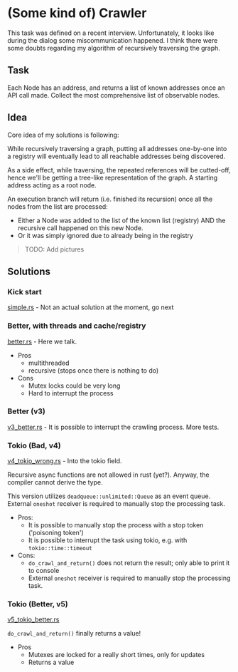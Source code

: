 # (Some kind of) Crawler

This task was defined on a recent interview. Unfortunately, it looks like during the dialog some miscommunication happened.
I think there were some doubts regarding my algorithm of recursively traversing the graph.

## Task

Each Node has an address, and returns a list of known addresses once an API call made.
Collect the most comprehensive list of observable nodes.

## Idea

Core idea of my solutions is following:

While recursively traversing a graph, putting all addresses one-by-one into a registry will eventually lead to all reachable addresses being discovered.

As a side effect, while traversing, the repeated references will be cutted-off, hence we'll be getting a tree-like representation of the graph. 
A starting address acting as a root node.

An execution branch will return (i.e. finished its recursion) once all the nodes from the list are processed:

* Either a Node was added to the list of the known list (registry) AND the recursive call happened on this new Node.
* Or it was simply ignored due to already being in the registry

> TODO: Add pictures

## Solutions

### Kick start

[simple.rs](src/simple.rs) - Not an actual solution at the moment, go next

### Better, with threads and cache/registry

[better.rs](src/better.rs) - Here we talk. 

* Pros
   * multithreaded
   * recursive (stops once there is nothing to do)
* Cons
   * Mutex locks could be very long
   * Hard to interrupt the process

### Better (v3)

[v3_better.rs](src/v3_better.rs) - It is possible to interrupt the crawling process. More tests.

### Tokio (Bad, v4)

[v4_tokio_wrong.rs](src/v4_tokio_wrong.rs) - Into the tokio field.

Recursive async functions are not allowed in rust (yet?). Anyway, the compiler cannot derive the type.

This version utilizes `deadqueue::unlimited::Queue` as an event queue. External `oneshot` receiver is required to manually stop the processing task.

* Pros:
   * It is possible to manually stop the process with a stop token ('poisoning token')
   * It is possible to interrupt the task using tokio, e.g. with `tokio::time::timeout`
* Cons:
   * `do_crawl_and_return()` does not return the result; only able to print it to console
   * External `oneshot` receiver is required to manually stop the processing task.

### Tokio (Better, v5)

[v5_tokio_better.rs](src/v5_tokio_better.rs)

`do_crawl_and_return()` finally returns a value!

* Pros
   * Mutexes are locked for a really short times, only for updates
   * Returns a value
